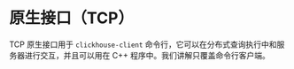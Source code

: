 # 原生接口（TCP）

TCP 原生接口用于 `clickhouse-client` 命令行，它可以在分布式查询执行中和服务器进行交互，并且可以用在 C++ 程序中。我们讲解只覆盖命令行客户端。

